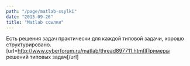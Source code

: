 ```yaml
---
path: "/page/matlab-ssylki"
date: "2015-09-26"
title: "Matlab ссылки"
---
```

Есть решения задач практически для каждой типовой задачи, хорошо структурировано.
[url=http://www.cyberforum.ru/matlab/thread897711.html]Примеры решений типовых задач[/url]